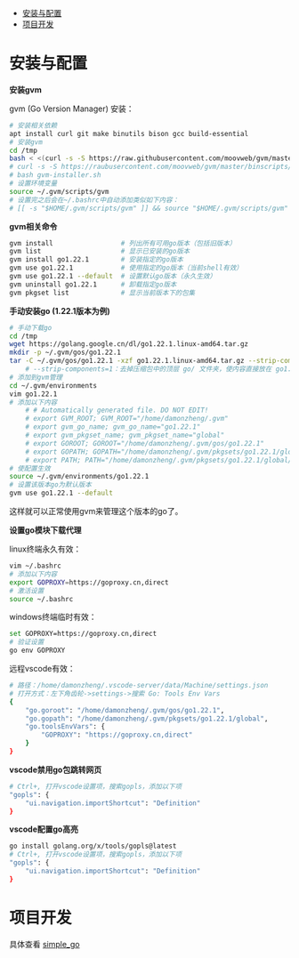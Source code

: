 - [安装与配置](#安装与配置)
- [项目开发](#项目开发)


# 安装与配置

**安装gvm**

gvm (Go Version Manager) 安装：

```bash
# 安装相关依赖
apt install curl git make binutils bison gcc build-essential
# 安装gvm
cd /tmp
bash < <(curl -s -S https://raw.githubusercontent.com/moovweb/gvm/master/binscripts/gvm-installer)
# curl -s -S https://raubusercontent.com/moovweb/gvm/master/binscripts/gvm-installer > gvm-installer.sh
# bash gvm-installer.sh
# 设置环境变量
source ~/.gvm/scripts/gvm
# 设置完之后会在~/.bashrc中自动添加类似如下内容：
# [[ -s "$HOME/.gvm/scripts/gvm" ]] && source "$HOME/.gvm/scripts/gvm"
```

**gvm相关命令**

```bash
gvm install                 # 列出所有可用go版本（包括旧版本）
gvm list                    # 显示已安装的go版本
gvm install go1.22.1        # 安装指定的go版本
gvm use go1.22.1            # 使用指定的go版本（当前shell有效）
gvm use go1.22.1 --default  # 设置默认go版本（永久生效）
gvm uninstall go1.22.1      # 卸载指定go版本
gvm pkgset list             # 显示当前版本下的包集
```

**手动安装go (1.22.1版本为例)**

```bash
# 手动下载go
cd /tmp
wget https://golang.google.cn/dl/go1.22.1.linux-amd64.tar.gz
mkdir -p ~/.gvm/gos/go1.22.1
tar -C ~/.gvm/gos/go1.22.1 -xzf go1.22.1.linux-amd64.tar.gz --strip-components=1
    # --strip-components=1：去掉压缩包中的顶层 go/ 文件夹，使内容直接放在 go1.22.1/ 下。
# 添加到gvm管理
cd ~/.gvm/environments
vim go1.22.1
# 添加以下内容
    # # Automatically generated file. DO NOT EDIT!
    # export GVM_ROOT; GVM_ROOT="/home/damonzheng/.gvm"
    # export gvm_go_name; gvm_go_name="go1.22.1"
    # export gvm_pkgset_name; gvm_pkgset_name="global"
    # export GOROOT; GOROOT="/home/damonzheng/.gvm/gos/go1.22.1"
    # export GOPATH; GOPATH="/home/damonzheng/.gvm/pkgsets/go1.22.1/global"
    # export PATH; PATH="/home/damonzheng/.gvm/pkgsets/go1.22.1/global/bin:$GOROOT/bin:/home/damonzheng/.gvm/bin:$PATH"
# 使配置生效
source ~/.gvm/environments/go1.22.1
# 设置该版本go为默认版本
gvm use go1.22.1 --default
```

这样就可以正常使用gvm来管理这个版本的go了。

**设置go模块下载代理**

linux终端永久有效：

```bash
vim ~/.bashrc
# 添加以下内容
export GOPROXY=https://goproxy.cn,direct
# 激活设置
source ~/.bashrc
```

windows终端临时有效：

```bash
set GOPROXY=https://goproxy.cn,direct
# 验证设置
go env GOPROXY
```

远程vscode有效：

```bash
# 路径：/home/damonzheng/.vscode-server/data/Machine/settings.json
# 打开方式：左下角齿轮->settings->搜索 Go: Tools Env Vars
{
    "go.goroot": "/home/damonzheng/.gvm/gos/go1.22.1",
    "go.gopath": "/home/damonzheng/.gvm/pkgsets/go1.22.1/global",
    "go.toolsEnvVars": {
        "GOPROXY": "https://goproxy.cn,direct"
    }
}
```

**vscode禁用go包跳转网页**

```bash
# Ctrl+, 打开vscode设置项，搜索gopls，添加以下项
"gopls": {
    "ui.navigation.importShortcut": "Definition"
}
```

**vscode配置go高亮**

```bash
go install golang.org/x/tools/gopls@latest
# Ctrl+, 打开vscode设置项，搜索gopls，添加以下项
"gopls": {
    "ui.navigation.importShortcut": "Definition"
}
```

# 项目开发

具体查看 [simple_go](https://github.com/NairongZheng/learning/tree/main/go_related/simple_go)
